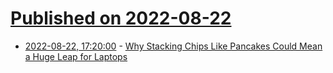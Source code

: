 # [Published on 2022-08-22](index.md)

* [2022-08-22, 17:20:00](https://it.slashdot.org/story/22/08/22/1714210/why-stacking-chips-like-pancakes-could-mean-a-huge-leap-for-laptops?utm_source=rss1.0mainlinkanon&utm_medium=feed) - [Why Stacking Chips Like Pancakes Could Mean a Huge Leap for Laptops](https://it.slashdot.org/story/22/08/22/1714210/why-stacking-chips-like-pancakes-could-mean-a-huge-leap-for-laptops?utm_source=rss1.0mainlinkanon&utm_medium=feed)
